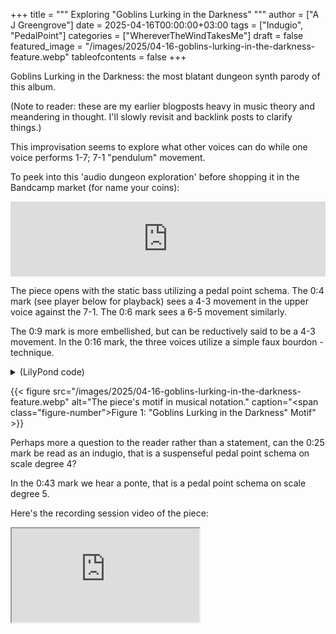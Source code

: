 +++
title = """
  Exploring "Goblins Lurking in the Darkness"
  """
author = ["A J Greengrove"]
date = 2025-04-16T00:00:00+03:00
tags = ["Indugio", "PedalPoint"]
categories = ["WhereverTheWindTakesMe"]
draft = false
featured_image = "/images/2025/04-16-goblins-lurking-in-the-darkness-feature.webp"
tableofcontents = false
+++

Goblins Lurking in the Darkness:
the most blatant dungeon synth parody of this album.

(Note to reader: these are my earlier blogposts heavy in music theory and meandering in thought. I'll slowly revisit and backlink posts to clarify things.)

This improvisation seems to explore
what other voices can do
while one voice performs 1-7; 7-1 "pendulum" movement.

To peek into this 'audio dungeon exploration'
before shopping it in the Bandcamp market (for name your coins):
<div class="org-bandcamp-track"> <iframe style="border: 0; width: 100%; height: 120px;" src="https://bandcamp.com/EmbeddedPlayer/album= 3014684465/size=large/bgcol=ffffff/linkcol=2ebd35/tracklist=false/artwork=small/track=648247698/transparent=true/" seamless><a href="https://ajgreengrove.bandcamp.com/album/ wherever-the-wind-takes-me"> "Wherever The Wind Takes Me" by A J Greengrove</a></iframe>

The piece opens with the static bass utilizing a pedal point schema.
The 0:4 mark (see player below for playback)
sees a 4-3 movement in the upper voice against the 7-1.
The 0:6 mark sees a 6-5 movement similarly.

The 0:9 mark is more embellished,
but can be reductively said to be a 4-3 movement.
In the 0:16 mark, the three voices utilize a simple faux bourdon -technique.

<details>
<summary>(LilyPond code)</summary>
<div class="details">

```lilypond
#(ly:set-option 'resolution 200)
\version "2.24.4"
\language "english"
\pointAndClickOff
\header { tagline = "" }
melody = \relative a, { a8 e' a4 gs8 r4. }
\score {
  <<
    \time 4/4
    \new Staff { \clef "bass" \melody }
    \new TabStaff \with {} <<
      \new TabVoice { \melody }
    >>
  >>
}
```
</div>
</details>

{{< figure src="/images/2025/04-16-goblins-lurking-in-the-darkness-feature.webp" alt="The piece's motif in musical notation." caption="<span class=\"figure-number\">Figure 1: </span>\"Goblins Lurking in the Darkness\" Motif" >}}

Perhaps more a question to the reader rather than a statement,
can the 0:25 mark be read as an indugio,
that is a suspenseful pedal point schema on scale degree 4?

In the 0:43 mark we hear a ponte,
that is a pedal point schema on scale degree 5.

Here's the recording session video of the piece:
<div class="org-youtube"><iframe src="https://www.youtube.com/embed/T9e-iHig5oM" allowfullscreen title="YouTube Video"></iframe></div>
